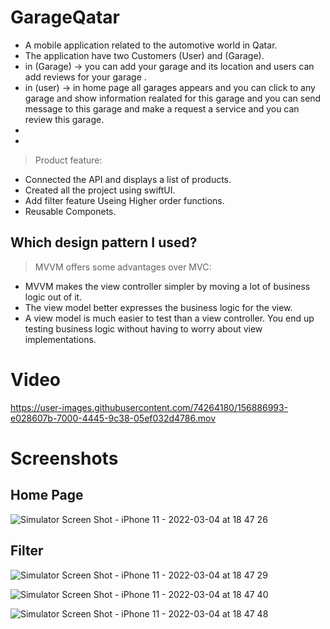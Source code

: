 # GarageQatar
- A mobile application related to the automotive world in Qatar.
- The application have two Customers (User) and (Garage).
- in (Garage) -> you can add your garage and its location and users can add reviews for your garage .
- in (user) -> in home page all garages appears and you can click to any garage and show information realated for this garage and you can send message to this         garage and make a request a service and you can review this garage.
-  
- 

> Product feature:
- Connected the API and displays a list of products.
- Created all the project using swiftUI.
- Add filter feature Useing Higher order functions.
- Reusable Componets.


## Which design pattern I used?
> MVVM offers some advantages over MVC:

- MVVM makes the view controller simpler by moving a lot of business logic out of it.
- The view model better expresses the business logic for the view.
- A view model is much easier to test than a view controller. You end up testing business logic without having to worry about view implementations.

# Video

https://user-images.githubusercontent.com/74264180/156886993-e028607b-7000-4445-9c38-05ef032d4786.mov


# Screenshots
## Home Page 
![Simulator Screen Shot - iPhone 11 - 2022-03-04 at 18 47 26](https://user-images.githubusercontent.com/74264180/156805016-ace6fc35-e914-4976-973d-0ecfce6adb71.png)
## Filter 
![Simulator Screen Shot - iPhone 11 - 2022-03-04 at 18 47 29](https://user-images.githubusercontent.com/74264180/156804868-a6edfdda-59a6-464e-b4cf-a21849b4b7a4.png)

![Simulator Screen Shot - iPhone 11 - 2022-03-04 at 18 47 40](https://user-images.githubusercontent.com/74264180/156804922-4cbb02bf-7d37-4402-9f74-c99a764ada63.png)

![Simulator Screen Shot - iPhone 11 - 2022-03-04 at 18 47 48](https://user-images.githubusercontent.com/74264180/156804964-702f58c8-22b1-4bd2-8f3c-9694c5604ebe.png)


